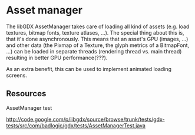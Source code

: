 # Asset manager #

The libGDX AssetManager takes care of loading all kind of assets (e.g. load textures, bitmap fonts, texture atlases, ...). The special thing about this is, that it's done asynchronously. This means that an asset's GPU (images, ...) and other data (the Pixmap of a Texture, the glyph metrics of a BitmapFont, ...) can be loaded in separate threads (rendering thread vs. main thread) resulting in better GPU performance(???).

As an extra benefit, this can be used to implement animated loading screens.


## Resources ##

AssetManager test

http://code.google.com/p/libgdx/source/browse/trunk/tests/gdx-tests/src/com/badlogic/gdx/tests/AssetManagerTest.java